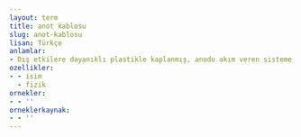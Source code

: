 ```yaml
---
layout: term
title: anot kablosu
slug: anot-kablosu
lisan: Türkçe
anlamlar:
- Dış etkilere dayanıklı plastikle kaplanmış, anodu akım veren sisteme bağlayan bakır tel
ozellikler:
- - isim
  - fizik
ornekler:
- - ''
orneklerkaynak:
- - ''
---
```

